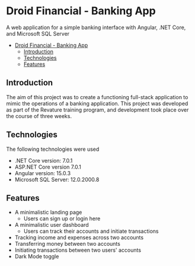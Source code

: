 # Droid Financial - Banking App 
A web application for a simple banking interface with Angular, .NET Core, and Microsoft SQL Server
 
- [Droid Financial - Banking App](#droid-financial---banking-app)
  - [Introduction ](#introduction-)
  - [Technologies ](#technologies-)
  - [Features ](#features-)

## Introduction <a name="intro"></a>  
The aim of this project was to create a functioning full-stack application to mimic the operations of a banking application. This project was developed as part of the Revature training program, and development took place over the course of three weeks.

## Technologies <a name="techs"></a>
The following technologies were used
* .NET Core version: 7.0.1
* ASP.NET Core version 7.0.1
* Angular version: 15.0.3
* Microsoft SQL Server: 12.0.2000.8

## Features <a name="features"></a>
* A minimalistic landing page
  * Users can sign up or login here
* A minimalistic user dashboard
  * Users can track their accounts and initiate transactions
* Tracking income and expenses across two accounts
* Transferring money between two accounts
* Initiating transactions between two users' accounts
* Dark Mode toggle